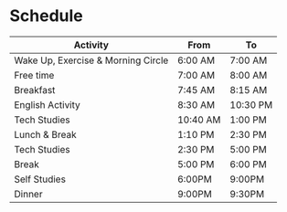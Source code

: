# Schedule

Activity | From | To
--- | --- | ---
Wake Up, Exercise & Morning Circle | 6:00 AM | 7:00 AM
Free time | 7:00 AM | 8:00 AM
Breakfast | 7:45 AM | 8:15 AM
English Activity | 8:30 AM | 10:30 PM
Tech Studies | 10:40 AM | 1:00 PM
Lunch & Break | 1:10 PM | 2:30 PM
Tech Studies | 2:30 PM | 5:00 PM
Break | 5:00 PM | 6:00 PM
Self Studies | 6:00PM | 9:00PM
Dinner | 9:00PM | 9:30PM
